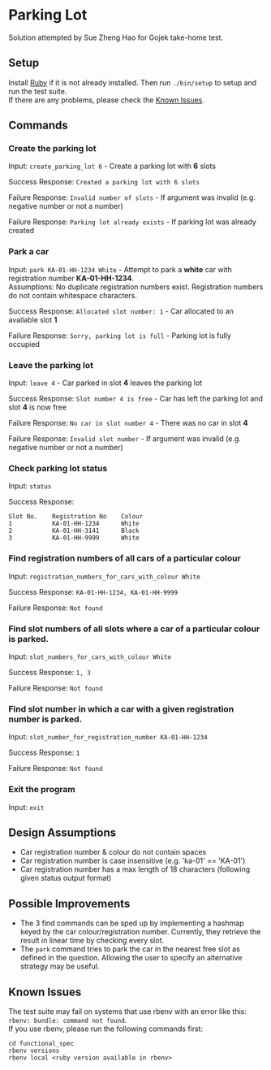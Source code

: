 # Parking Lot
Solution attempted by Sue Zheng Hao for Gojek take-home test.

## Setup
Install [Ruby](https://www.ruby-lang.org/en/documentation/installation/) if it is not already installed. Then run `./bin/setup` to setup and run the test suite.  
If there are any problems, please check the [Known Issues](#known-issues).

## Commands

### Create the parking lot
Input: `create_parking_lot 6` - Create a parking lot with **6** slots

Success Response: `Created a parking lot with 6 slots`

Failure Response: `Invalid number of slots` - If argument was invalid (e.g. negative number or not a number)

Failure Response: `Parking lot already exists` - If parking lot was already created

### Park a car
Input: `park KA-01-HH-1234 White` - Attempt to park a **white** car with registration number **KA-01-HH-1234**.\
Assumptions: No duplicate registration numbers exist. Registration numbers do not contain whitespace characters.

Success Response: `Allocated slot number: 1` - Car allocated to an available slot **1**

Failure Response: `Sorry, parking lot is full` - Parking lot is fully occupied

### Leave the parking lot
Input: `leave 4` - Car parked in slot **4** leaves the parking lot

Success Response: `Slot number 4 is free` - Car has left the parking lot and slot **4** is now free

Failure Response: `No car in slot number 4` - There was no car in slot **4**

Failure Response: `Invalid slot number` - If argument was invalid (e.g. negative number or not a number)

### Check parking lot status
Input: `status`

Success Response:

    Slot No.    Registration No    Colour
    1           KA-01-HH-1234      White
    2           KA-01-HH-3141      Black
    3           KA-01-HH-9999      White

### Find registration numbers of all cars of a particular colour
Input: `registration_numbers_for_cars_with_colour White`

Success Response: `KA-01-HH-1234, KA-01-HH-9999`

Failure Response: `Not found`

### Find slot numbers of all slots where a car of a particular colour is parked.
Input: `slot_numbers_for_cars_with_colour White`

Success Response: `1, 3`

Failure Response: `Not found`

### Find slot number in which a car with a given registration number is parked.
Input: `slot_number_for_registration_number KA-01-HH-1234`

Success Response: `1`

Failure Response: `Not found`

### Exit the program
Input: `exit`

## Design Assumptions
- Car registration number & colour do not contain spaces
- Car registration number is case insensitive (e.g. 'ka-01' == 'KA-01')
- Car registration number has a max length of 18 characters (following given status output format)

## Possible Improvements
- The 3 find commands can be sped up by implementing a hashmap keyed by the car colour/registration number. Currently, they retrieve the result in linear time by checking every slot.
- The `park` command tries to park the car in the nearest free slot as defined in the question. Allowing the user to specify an alternative strategy may be useful.

## Known Issues
The test suite may fail on systems that use rbenv with an error like this:
`rbenv: bundle: command not found`.  
If you use rbenv, please run the following commands first:
```shell
cd functional_spec
rbenv versions
rbenv local <ruby version available in rbenv>
```